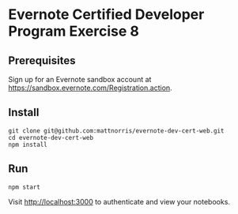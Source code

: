 # Evernote Certified Developer Program Exercise 8

## Prerequisites

Sign up for an Evernote sandbox account at https://sandbox.evernote.com/Registration.action.

## Install

    git clone git@github.com:mattnorris/evernote-dev-cert-web.git
    cd evernote-dev-cert-web
    npm install

## Run

    npm start

Visit [http://localhost:3000](http://localhost:3000) to authenticate and view your notebooks.
